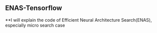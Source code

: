 ## ENAS-Tensorflow

**I will explain the code of Efficient Neural Architecture Search(ENAS), especially micro search case 
